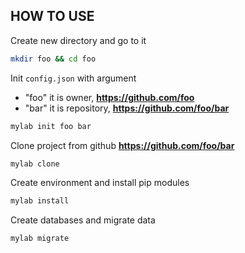 ## HOW TO USE


Create new directory and go to it
```bash
mkdir foo && cd foo
```



Init ```config.json``` with argument
- "foo" it is owner, **https://github.com/foo**
- "bar" it is repository, **https://github.com/foo/bar**

```bash
mylab init foo bar
```



Clone project from github **https://github.com/foo/bar**
```bash
mylab clone
```



Create environment and install pip modules
```bash
mylab install
```



Create databases and migrate data
```bash
mylab migrate
```
